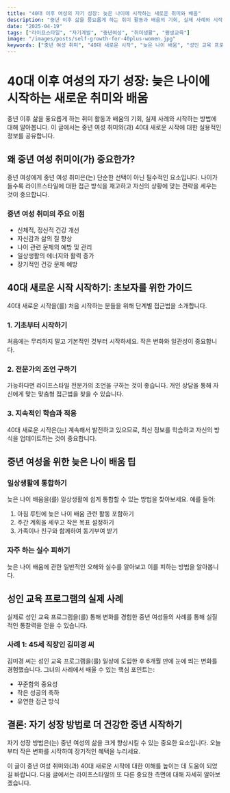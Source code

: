 ```yaml
---
title: "40대 이후 여성의 자기 성장: 늦은 나이에 시작하는 새로운 취미와 배움"
description: "중년 이후 삶을 풍요롭게 하는 취미 활동과 배움의 기회, 실제 사례와 시작하는 방법에 대해 알아봅니다."
date: "2025-04-19"
tags: ["라이프스타일", "자기계발", "중년여성", "취미생활", "평생교육"]
image: "/images/posts/self-growth-for-40plus-women.jpg"
keywords: ["중년 여성 취미", "40대 새로운 시작", "늦은 나이 배움", "성인 교육 프로그램", "자기 성장 방법"]
---
```


# 40대 이후 여성의 자기 성장: 늦은 나이에 시작하는 새로운 취미와 배움

중년 이후 삶을 풍요롭게 하는 취미 활동과 배움의 기회, 실제 사례와 시작하는 방법에 대해 알아봅니다. 이 글에서는 중년 여성 취미와(과) 40대 새로운 시작에 대한 실용적인 정보를 공유합니다.

## 왜 중년 여성 취미이(가) 중요한가?

중년 여성에게 중년 여성 취미은(는) 단순한 선택이 아닌 필수적인 요소입니다. 나이가 들수록 라이프스타일에 대한 접근 방식을 재고하고 자신의 상황에 맞는 전략을 세우는 것이 중요합니다.

### 중년 여성 취미의 주요 이점

- 신체적, 정신적 건강 개선
- 자신감과 삶의 질 향상
- 나이 관련 문제의 예방 및 관리
- 일상생활의 에너지와 활력 증가
- 장기적인 건강 문제 예방

## 40대 새로운 시작 시작하기: 초보자를 위한 가이드

40대 새로운 시작을(를) 처음 시작하는 분들을 위해 단계별 접근법을 소개합니다.

### 1. 기초부터 시작하기

처음에는 무리하지 말고 기본적인 것부터 시작하세요. 작은 변화와 일관성이 중요합니다.

### 2. 전문가의 조언 구하기

가능하다면 라이프스타일 전문가의 조언을 구하는 것이 좋습니다. 개인 상담을 통해 자신에게 맞는 맞춤형 접근법을 찾을 수 있습니다.

### 3. 지속적인 학습과 적응

40대 새로운 시작은(는) 계속해서 발전하고 있으므로, 최신 정보를 학습하고 자신의 방식을 업데이트하는 것이 중요합니다.

## 중년 여성을 위한 늦은 나이 배움 팁

### 일상생활에 통합하기

늦은 나이 배움을(를) 일상생활에 쉽게 통합할 수 있는 방법을 찾아보세요. 예를 들어:

1. 아침 루틴에 늦은 나이 배움 관련 활동 포함하기
2. 주간 계획을 세우고 작은 목표 설정하기
3. 가족이나 친구와 함께하여 동기부여 받기

### 자주 하는 실수 피하기

늦은 나이 배움에 관한 일반적인 오해와 실수를 알아보고 이를 피하는 방법을 알아봅니다.

## 성인 교육 프로그램의 실제 사례

실제로 성인 교육 프로그램을(를) 통해 변화를 경험한 중년 여성들의 사례를 통해 실질적인 통찰력을 얻을 수 있습니다.

### 사례 1: 45세 직장인 김미경 씨

김미경 씨는 성인 교육 프로그램을(를) 일상에 도입한 후 6개월 만에 눈에 띄는 변화를 경험했습니다. 그녀의 사례에서 배울 수 있는 핵심 포인트는:

- 꾸준함의 중요성
- 작은 성공의 축하
- 유연한 접근 방식

## 결론: 자기 성장 방법로 더 건강한 중년 시작하기

자기 성장 방법은(는) 중년 여성의 삶을 크게 향상시킬 수 있는 중요한 요소입니다. 오늘부터 작은 변화를 시작하여 장기적인 혜택을 누리세요.

이 글이 중년 여성 취미와(과) 40대 새로운 시작에 대한 이해를 높이는 데 도움이 되었길 바랍니다. 다음 글에서는 라이프스타일의 또 다른 중요한 측면에 대해 자세히 알아보겠습니다.
